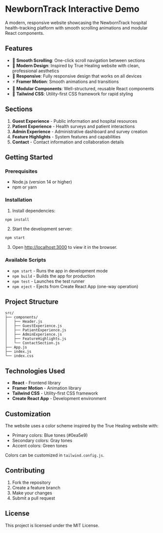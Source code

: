 # NewbornTrack Interactive Demo

A modern, responsive website showcasing the NewbornTrack hospital health-tracking platform with smooth scrolling animations and modular React components.

## Features

- 🎯 **Smooth Scrolling**: One-click scroll navigation between sections
- 🎨 **Modern Design**: Inspired by True Healing website with clean, professional aesthetics
- 📱 **Responsive**: Fully responsive design that works on all devices
- ⚡ **Framer Motion**: Smooth animations and transitions
- 🧩 **Modular Components**: Well-structured, reusable React components
- 🎨 **Tailwind CSS**: Utility-first CSS framework for rapid styling

## Sections

1. **Guest Experience** - Public information and hospital resources
2. **Patient Experience** - Health surveys and patient interactions
3. **Admin Experience** - Administrative dashboard and survey creation
4. **Feature Highlights** - System features and capabilities
5. **Contact** - Contact information and collaboration details

## Getting Started

### Prerequisites

- Node.js (version 14 or higher)
- npm or yarn

### Installation

1. Install dependencies:
```bash
npm install
```

2. Start the development server:
```bash
npm start
```

3. Open [http://localhost:3000](http://localhost:3000) to view it in the browser.

### Available Scripts

- `npm start` - Runs the app in development mode
- `npm build` - Builds the app for production
- `npm test` - Launches the test runner
- `npm eject` - Ejects from Create React App (one-way operation)

## Project Structure

```
src/
├── components/
│   ├── Header.js
│   ├── GuestExperience.js
│   ├── PatientExperience.js
│   ├── AdminExperience.js
│   ├── FeatureHighlights.js
│   └── ContactSection.js
├── App.js
├── index.js
└── index.css
```

## Technologies Used

- **React** - Frontend library
- **Framer Motion** - Animation library
- **Tailwind CSS** - Utility-first CSS framework
- **Create React App** - Development environment

## Customization

The website uses a color scheme inspired by the True Healing website with:
- Primary colors: Blue tones (#0ea5e9)
- Secondary colors: Gray tones
- Accent colors: Green tones

Colors can be customized in `tailwind.config.js`.

## Contributing

1. Fork the repository
2. Create a feature branch
3. Make your changes
4. Submit a pull request

## License

This project is licensed under the MIT License.
